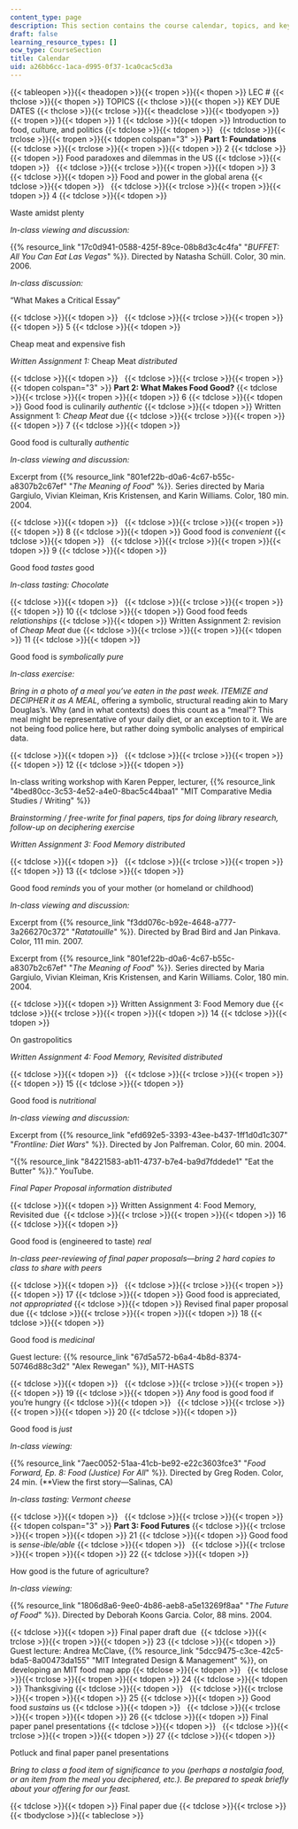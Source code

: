 ```yaml
---
content_type: page
description: This section contains the course calendar, topics, and key due dates.
draft: false
learning_resource_types: []
ocw_type: CourseSection
title: Calendar
uid: a26bb6cc-1aca-d995-0f37-1ca0cac5cd3a
---
```

{{< tableopen >}}{{< theadopen >}}{{< tropen >}}{{< thopen >}}
LEC #
{{< thclose >}}{{< thopen >}}
TOPICS
{{< thclose >}}{{< thopen >}}
KEY DUE DATES
{{< thclose >}}{{< trclose >}}{{< theadclose >}}{{< tbodyopen >}}{{< tropen >}}{{< tdopen >}}
1
{{< tdclose >}}{{< tdopen >}}
Introduction to food, culture, and politics
{{< tdclose >}}{{< tdopen >}}
 
{{< tdclose >}}{{< trclose >}}{{< tropen >}}{{< tdopen colspan="3" >}}
**Part 1: Foundations**
{{< tdclose >}}{{< trclose >}}{{< tropen >}}{{< tdopen >}}
2
{{< tdclose >}}{{< tdopen >}}
Food paradoxes and dilemmas in the US
{{< tdclose >}}{{< tdopen >}}
 
{{< tdclose >}}{{< trclose >}}{{< tropen >}}{{< tdopen >}}
3
{{< tdclose >}}{{< tdopen >}}
Food and power in the global arena
{{< tdclose >}}{{< tdopen >}}
 
{{< tdclose >}}{{< trclose >}}{{< tropen >}}{{< tdopen >}}
4
{{< tdclose >}}{{< tdopen >}}

Waste amidst plenty

*In-class viewing and discussion:*

{{% resource_link "17c0d941-0588-425f-89ce-08b8d3c4c4fa" "*BUFFET: All You Can Eat Las Vegas*" %}}. Directed by Natasha Schüll. Color, 30 min. 2006.

*In-class discussion:*

“What Makes a Critical Essay”

{{< tdclose >}}{{< tdopen >}}
 
{{< tdclose >}}{{< trclose >}}{{< tropen >}}{{< tdopen >}}
5
{{< tdclose >}}{{< tdopen >}}

Cheap meat and expensive fish

*Written Assignment 1:* Cheap Meat *distributed*

{{< tdclose >}}{{< tdopen >}}
 
{{< tdclose >}}{{< trclose >}}{{< tropen >}}{{< tdopen colspan="3" >}}
**Part 2: What Makes Food Good?**
{{< tdclose >}}{{< trclose >}}{{< tropen >}}{{< tdopen >}}
6
{{< tdclose >}}{{< tdopen >}}
Good food is culinarily *authentic*
{{< tdclose >}}{{< tdopen >}}
Written Assignment 1: *Cheap Meat* due
{{< tdclose >}}{{< trclose >}}{{< tropen >}}{{< tdopen >}}
7
{{< tdclose >}}{{< tdopen >}}

Good food is culturally *authentic*

*In-class viewing and discussion:*

Excerpt from {{% resource_link "801ef22b-d0a6-4c67-b55c-a8307b2c67ef" "*The Meaning of Food*" %}}*.* Series directed by Maria Gargiulo, Vivian Kleiman, Kris Kristensen, and Karin Williams. Color, 180 min. 2004.

{{< tdclose >}}{{< tdopen >}}
 
{{< tdclose >}}{{< trclose >}}{{< tropen >}}{{< tdopen >}}
8
{{< tdclose >}}{{< tdopen >}}
Good food is *convenient*
{{< tdclose >}}{{< tdopen >}}
 
{{< tdclose >}}{{< trclose >}}{{< tropen >}}{{< tdopen >}}
9
{{< tdclose >}}{{< tdopen >}}

Good food *tastes* good

*In-class tasting:* *Chocolate*

{{< tdclose >}}{{< tdopen >}}
 
{{< tdclose >}}{{< trclose >}}{{< tropen >}}{{< tdopen >}}
10
{{< tdclose >}}{{< tdopen >}}
Good food feeds *relationships*
{{< tdclose >}}{{< tdopen >}}
Written Assignment 2: revision of *Cheap Meat* due
{{< tdclose >}}{{< trclose >}}{{< tropen >}}{{< tdopen >}}
11
{{< tdclose >}}{{< tdopen >}}

Good food is *symbolically pure*

*In-class exercise:*

*Bring in a* photo *of a meal you’ve eaten in the past week.* *ITEMIZE* *and* *DECIPHER* *it as* *A MEAL*, offering a symbolic, structural reading akin to Mary Douglas’s. Why (and in what contexts) does this count as a “meal”? This meal might be representative of your daily diet, or an exception to it. We are not being food police here, but rather doing symbolic analyses of empirical data.

{{< tdclose >}}{{< tdopen >}}
 
{{< tdclose >}}{{< trclose >}}{{< tropen >}}{{< tdopen >}}
12
{{< tdclose >}}{{< tdopen >}}

In-class writing workshop with Karen Pepper, lecturer, {{% resource_link "4bed80cc-3c53-4e52-a4e0-8bac5c44baa1" "MIT Comparative Media Studies / Writing" %}}

*Brainstorming / free-write for final papers, tips for doing library research, follow-up on deciphering exercise*

*Written Assignment 3: Food Memory distributed*

{{< tdclose >}}{{< tdopen >}}
 
{{< tdclose >}}{{< trclose >}}{{< tropen >}}{{< tdopen >}}
13
{{< tdclose >}}{{< tdopen >}}

Good food *reminds* you of your mother (or homeland or childhood)

*In-class viewing and discussion:*

Excerpt from {{% resource_link "f3dd076c-b92e-4648-a777-3a266270c372" "*Ratatouille*" %}}. Directed by Brad Bird and Jan Pinkava. Color, 111 min. 2007.

Excerpt from {{% resource_link "801ef22b-d0a6-4c67-b55c-a8307b2c67ef" "*The Meaning of Food*" %}}*.* Series directed by Maria Gargiulo, Vivian Kleiman, Kris Kristensen, and Karin Williams. Color, 180 min. 2004.

{{< tdclose >}}{{< tdopen >}}
Written Assignment 3: Food Memory due
{{< tdclose >}}{{< trclose >}}{{< tropen >}}{{< tdopen >}}
14
{{< tdclose >}}{{< tdopen >}}

On gastropolitics

*Written Assignment 4: Food Memory, Revisited distributed*

{{< tdclose >}}{{< tdopen >}}
 
{{< tdclose >}}{{< trclose >}}{{< tropen >}}{{< tdopen >}}
15
{{< tdclose >}}{{< tdopen >}}

Good food is *nutritional*

*In-class viewing and discussion:*

Excerpt from {{% resource_link "efd692e5-3393-43ee-b437-1ff1d0d1c307" "*Frontline: Diet Wars*" %}}. Directed by Jon Palfreman. Color, 60 min. 2004.

“{{% resource_link "84221583-ab11-4737-b7e4-ba9d7fddede1" "Eat the Butter" %}}.” YouTube.

*Final Paper Proposal information distributed*

{{< tdclose >}}{{< tdopen >}}
Written Assignment 4: Food Memory, Revisited due 
{{< tdclose >}}{{< trclose >}}{{< tropen >}}{{< tdopen >}}
16
{{< tdclose >}}{{< tdopen >}}

Good food is (engineered to taste) *real*

*In-class peer-reviewing of final paper proposals—bring 2 hard copies to class to share with peers*

{{< tdclose >}}{{< tdopen >}}
 
{{< tdclose >}}{{< trclose >}}{{< tropen >}}{{< tdopen >}}
17
{{< tdclose >}}{{< tdopen >}}
Good food is appreciated, *not appropriated*
{{< tdclose >}}{{< tdopen >}}
Revised final paper proposal due
{{< tdclose >}}{{< trclose >}}{{< tropen >}}{{< tdopen >}}
18
{{< tdclose >}}{{< tdopen >}}

Good food is *medicinal*

Guest lecture: {{% resource_link "67d5a572-b6a4-4b8d-8374-50746d88c3d2" "Alex Rewegan" %}}, MIT-HASTS

{{< tdclose >}}{{< tdopen >}}
 
{{< tdclose >}}{{< trclose >}}{{< tropen >}}{{< tdopen >}}
19
{{< tdclose >}}{{< tdopen >}}
*Any* food is good food if you’re hungry
{{< tdclose >}}{{< tdopen >}}
 
{{< tdclose >}}{{< trclose >}}{{< tropen >}}{{< tdopen >}}
20
{{< tdclose >}}{{< tdopen >}}

Good food is *just*

*In-class viewing:*

{{% resource_link "7aec0052-51aa-41cb-be92-e22c3603fce3" "*Food Forward, Ep. 8: Food (Justice) For All*" %}}*.* Directed by Greg Roden. Color, 24 min. (\*\*View the first story—Salinas, CA)

*In-class tasting:* *Vermont cheese*

{{< tdclose >}}{{< tdopen >}}
 
{{< tdclose >}}{{< trclose >}}{{< tropen >}}{{< tdopen colspan="3" >}}
**Part 3: Food Futures**
{{< tdclose >}}{{< trclose >}}{{< tropen >}}{{< tdopen >}}
21
{{< tdclose >}}{{< tdopen >}}
Good food is *sense-ible/able*
{{< tdclose >}}{{< tdopen >}}
 
{{< tdclose >}}{{< trclose >}}{{< tropen >}}{{< tdopen >}}
22
{{< tdclose >}}{{< tdopen >}}

How good is the future of agriculture?

*In-class viewing:*

{{% resource_link "1806d8a6-9ee0-4b86-aeb8-a5e13269f8aa" "*The Future of Food*" %}}. Directed by Deborah Koons Garcia. Color, 88 mins. 2004.

{{< tdclose >}}{{< tdopen >}}
Final paper draft due 
{{< tdclose >}}{{< trclose >}}{{< tropen >}}{{< tdopen >}}
23
{{< tdclose >}}{{< tdopen >}}
Guest lecture: Andrea McClave, {{% resource_link "5dcc9475-c3ce-42c5-bda5-8a00473da155" "MIT Integrated Design & Management" %}}, on developing an MIT food map app
{{< tdclose >}}{{< tdopen >}}
 
{{< tdclose >}}{{< trclose >}}{{< tropen >}}{{< tdopen >}}
24
{{< tdclose >}}{{< tdopen >}}
Thanksgiving
{{< tdclose >}}{{< tdopen >}}
 
{{< tdclose >}}{{< trclose >}}{{< tropen >}}{{< tdopen >}}
25
{{< tdclose >}}{{< tdopen >}}
Good food *sustains* us
{{< tdclose >}}{{< tdopen >}}
 
{{< tdclose >}}{{< trclose >}}{{< tropen >}}{{< tdopen >}}
26
{{< tdclose >}}{{< tdopen >}}
Final paper panel presentations
{{< tdclose >}}{{< tdopen >}}
 
{{< tdclose >}}{{< trclose >}}{{< tropen >}}{{< tdopen >}}
27
{{< tdclose >}}{{< tdopen >}}

Potluck and final paper panel presentations

*Bring to class a food item of significance to you (perhaps a nostalgia food, or an item from the meal you deciphered, etc.). Be prepared to speak briefly about your offering for our feast.*

{{< tdclose >}}{{< tdopen >}}
Final paper due
{{< tdclose >}}{{< trclose >}}{{< tbodyclose >}}{{< tableclose >}}